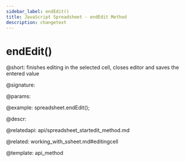 ```yaml
---
sidebar_label: endEdit()
title: JavaScript Spreadsheet - endEdit Method
description: changetext
---
```


# endEdit()

@short: finishes editing in the selected cell, closes editor and saves the entered value

@signature:

@params:

@example:
spreadsheet.endEdit();

@descr:

@relatedapi:
api/spreadsheet_startedit_method.md

@related:
working_with_ssheet.md#editingcell

@template: api_method